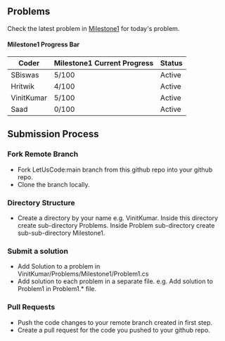 ## Problems

Check the latest problem in [Milestone1](https://github.com/ThreeMangoTrees/LetUsCode/blob/VinitKumarBranch/PracticeProblems/Milestone1.md) for today's problem.

#### Milestone1 Progress Bar

| Coder      | Milestone1 Current Progress | Status |
|------------|-----------------------------|--------|
| SBiswas	 | 5/100                       | Active |
| Hritwik    | 4/100                       | Active |
| VinitKumar | 5/100                       | Active |
| Saad       | 0/100                       | Active |


## Submission Process

### Fork Remote Branch

* Fork LetUsCode:main branch from this github repo into your github repo.
* Clone the branch locally.

### Directory Structure

* Create a directory by your name e.g. VinitKumar. Inside this directory create sub-directory Problems. Inside Problem sub-directory create sub-sub-directory Milestone1. 

### Submit a solution

* Add Solution to a problem in VinitKumar/Problems/Milestone1/Problem1.cs
* Add solution to each problem in a separate file. e.g. Add solution to Problem1 in Problem1.* file.

### Pull Requests

* Push the code changes to your remote branch created in first step.
* Create a pull request for the code you pushed to your github repo.


